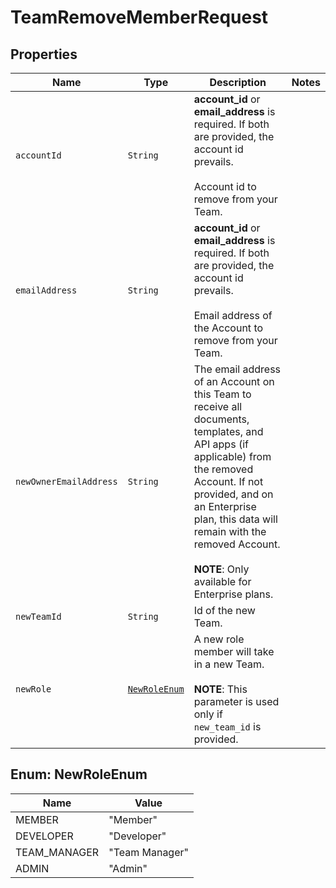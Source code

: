 

# TeamRemoveMemberRequest



## Properties

Name | Type | Description | Notes
------------ | ------------- | ------------- | -------------
| `accountId` | ```String``` |  **account_id** or **email_address** is required. If both are provided, the account id prevails.<br><br>Account id to remove from your Team.  |  |
| `emailAddress` | ```String``` |  **account_id** or **email_address** is required. If both are provided, the account id prevails.<br><br>Email address of the Account to remove from your Team.  |  |
| `newOwnerEmailAddress` | ```String``` |  The email address of an Account on this Team to receive all documents, templates, and API apps (if applicable) from the removed Account. If not provided, and on an Enterprise plan, this data will remain with the removed Account.<br><br>**NOTE**: Only available for Enterprise plans.  |  |
| `newTeamId` | ```String``` |  Id of the new Team.  |  |
| `newRole` | [```NewRoleEnum```](#NewRoleEnum) |  A new role member will take in a new Team.<br><br>**NOTE**: This parameter is used only if `new_team_id` is provided.  |  |



## Enum: NewRoleEnum

Name | Value
---- | -----
| MEMBER | &quot;Member&quot; |
| DEVELOPER | &quot;Developer&quot; |
| TEAM_MANAGER | &quot;Team Manager&quot; |
| ADMIN | &quot;Admin&quot; |



